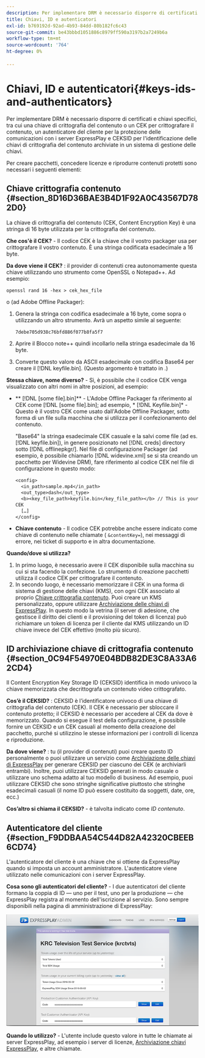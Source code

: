 ```yaml
---
description: Per implementare DRM è necessario disporre di certificati e chiavi specifici, tra cui una chiave di crittografia del contenuto o un CEK per crittografare il contenuto, un autenticatore del cliente per la protezione delle comunicazioni con i server ExpressPlay e CEKSID per l'identificazione delle chiavi di crittografia del contenuto archiviate in un sistema di gestione delle chiavi.
title: Chiavi, ID e autenticatori
exl-id: b769192d-92ad-4b93-84dd-80b182fc6c43
source-git-commit: be43bbbd1051886c8979ff590a3197b2a7249b6a
workflow-type: tm+mt
source-wordcount: '764'
ht-degree: 0%

---
```


# Chiavi, ID e autenticatori{#keys-ids-and-authenticators}

Per implementare DRM è necessario disporre di certificati e chiavi specifici, tra cui una chiave di crittografia del contenuto o un CEK per crittografare il contenuto, un autenticatore del cliente per la protezione delle comunicazioni con i server ExpressPlay e CEKSID per l&#39;identificazione delle chiavi di crittografia del contenuto archiviate in un sistema di gestione delle chiavi.

Per creare pacchetti, concedere licenze e riprodurre contenuti protetti sono necessari i seguenti elementi:

## Chiave crittografia contenuto {#section_8D16D36BAE3B4D1F92A0C43567D782D0}

La chiave di crittografia del contenuto (CEK, Content Encryption Key) è una stringa di 16 byte utilizzata per la crittografia del contenuto.

**Che cos&#39;è il CEK?** - Il codice CEK è la chiave che il vostro packager usa per crittografare il vostro contenuto. È una stringa codificata esadecimale a 16 byte.

**Da dove viene il CEK?** : il provider di contenuti crea autonomamente questa chiave utilizzando uno strumento come OpenSSL o Notepad++. Ad esempio:

```
openssl rand 16 -hex > cek_hex_file
```

o (ad Adobe Offline Packager):

1. Genera la stringa con codifica esadecimale a 16 byte, come sopra o utilizzando un altro strumento. Avrà un aspetto simile al seguente:

   ```
   7debe705d938c76bfd886f077b8fa5f7
   ```

1. Aprire il Blocco note++ quindi incollarlo nella stringa esadecimale da 16 byte.
1. Converte questo valore da ASCII esadecimale con codifica Base64 per creare il [!DNL keyfile.bin]. (Questo argomento è trattato in [](../../multi-drm-workflows/quick-start/package-your-content.md).)

**Stessa chiave, nome diverso?** - Sì, è possibile che il codice CEK venga visualizzato con altri nomi in altre posizioni, ad esempio:

* ** [!DNL [some file].bin]** - L&#39;Adobe Offline Packager fa riferimento al CEK come [!DNL [some file].bin]; ad esempio, * [!DNL Keyfile.bin]* - Questo è il vostro CEK come usato dall&#39;Adobe Offline Packager, sotto forma di un file sulla macchina che si utilizza per il confezionamento del contenuto.

   &quot;Base64&quot; la stringa esadecimale CEK casuale e la salvi come file (ad es. [!DNL keyfile.bin]), in genere posizionato nel [!DNL creds] directory sotto [!DNL offlinepkgr/]. Nel file di configurazione Packager (ad esempio, è possibile chiamarlo [!DNL widevine.xml] se si sta creando un pacchetto per Widevine DRM), fare riferimento al codice CEK nel file di configurazione in questo modo:

   ```
   <config>  
     <in_path>sample.mp4</in_path>  
     <out_type>dash</out_type>
     <b><key_file_path>keyfile.bin</key_file_path></b> // This is your CEK  
     […] 
   </config> 
   ```

* **Chiave contenuto** - Il codice CEK potrebbe anche essere indicato come chiave di contenuto nelle chiamate ( `&contentKey=`), nei messaggi di errore, nei ticket di supporto e in altra documentazione.

**Quando/dove si utilizza?**

1. In primo luogo, è necessario avere il CEK disponibile sulla macchina su cui si sta facendo la confezione. Lo strumento di creazione pacchetti utilizza il codice CEK per crittografare il contenuto.
1. In secondo luogo, è necessario memorizzare il CEK in una forma di sistema di gestione delle chiavi (KMS), con ogni CEK associato al proprio [Chiave crittografia contenuto](../../multi-drm-workflows/glossary/glossary-cek.md). Puoi creare un KMS personalizzato, oppure utilizzare [Archiviazione delle chiavi di ExpressPlay](https://www.expressplay.com/developer/key-storage/). In questo modo la vetrina (il server di adesione, che gestisce il diritto dei clienti e il provisioning del token di licenza) può richiamare un token di licenza per il cliente dal KMS utilizzando un ID chiave invece del CEK effettivo (molto più sicuro).

## ID archiviazione chiave di crittografia contenuto {#section_0C94F54970E04BDB82DE3C8A33A62CD4}

Il Content Encryption Key Storage ID (CEKSID) identifica in modo univoco la chiave memorizzata che decrittografa un contenuto video crittografato.

**Cos’è il CEKSID?** : CEKSID è l’identificatore univoco di una chiave di crittografia del contenuto (CEK). Il CEK è necessario per sbloccare il contenuto protetto; il CEKSID è necessario per accedere al CEK da dove è memorizzato. Quando si esegue il test della configurazione, è possibile fornire un CEKSID e un CEK casuali al momento della creazione del pacchetto, purché si utilizzino le stesse informazioni per i controlli di licenza e riproduzione.

**Da dove viene?** : tu (il provider di contenuti) puoi creare questo ID personalmente o puoi utilizzare un servizio come [Archiviazione delle chiavi di ExpressPlay](https://www.expressplay.com/developer/key-storage/) per generare CEKSID per ciascuno dei CEK (e archiviarli entrambi). Inoltre, puoi utilizzare CEKSID generati in modo casuale o utilizzare uno schema adatto al tuo modello di business. Ad esempio, puoi utilizzare CEKSID che sono stringhe significative piuttosto che stringhe esadecimali casuali (il nome ID può essere costituito da soggetti, date, ore, ecc.)

**Cos’altro si chiama il CEKSID?** - è talvolta indicato come *ID contenuto*.

## Autenticatore del cliente {#section_F9DDBAA54C544D82A42320CBEEB6CD74}

L&#39;autenticatore del cliente è una chiave che si ottiene da ExpressPlay quando si imposta un account amministratore. L&#39;autenticatore viene utilizzato nelle comunicazioni con i server ExpressPlay.

**Cosa sono gli autenticatori del cliente?** - I due autenticatori del cliente formano la coppia di ID — uno per il test, uno per la produzione — che ExpressPlay registra al momento dell&#39;iscrizione al servizio. Sono sempre disponibili nella pagina di amministrazione di ExpressPlay:
<!--<a id="fig_c5h_xdl_wv"></a>-->

![](assets/expressplay_admin_dashboard-web.png)

**Quando lo utilizzo?** - L&#39;utente include questo valore in tutte le chiamate ai server ExpressPlay, ad esempio i server di licenze, [Archiviazione chiavi ExpressPlay](https://www.expressplay.com/developer/key-storage/), e altre chiamate.
